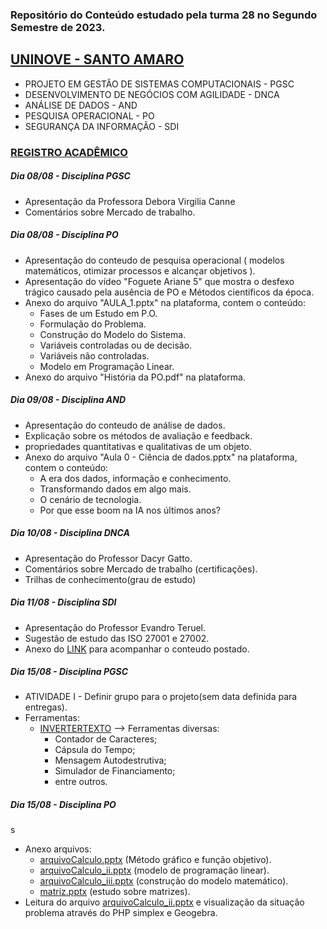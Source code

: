 ### Repositório do Conteúdo estudado pela turma 28 no Segundo Semestre de 2023.

## **[UNINOVE - SANTO AMARO](https://aluno.uninove.br/seu/CENTRAL/aluno/)**


* PROJETO EM GESTÃO DE SISTEMAS COMPUTACIONAIS - PGSC
* DESENVOLVIMENTO DE NEGÓCIOS COM AGILIDADE - DNCA
* ANÁLISE DE DADOS - AND
* PESQUISA OPERACIONAL - PO
* SEGURANÇA DA INFORMAÇÃO - SDI


### **[REGISTRO ACADÊMICO](https://classroom.google.com/u/4/)**

##### Dia 08/08 -  Disciplina PGSC

* Apresentação da Professora Debora Virgilia Canne
* Comentários sobre Mercado de trabalho.

##### Dia 08/08 - Disciplina PO

* Apresentação do conteudo de pesquisa operacional ( modelos matemáticos, otimizar processos e alcançar objetivos ).
* Apresentação do vídeo "Foguete Ariane 5" que mostra o desfexo trágico causado pela ausência de PO e Métodos cientificos da época.
* Anexo do arquivo "AULA_1.pptx" na plataforma, contem o conteúdo:
  * Fases de um Estudo em P.O.
  * Formulação do Problema.
  * Construção do Modelo do Sistema.
  * Variáveis controladas ou de decisão.
  * Variáveis não controladas.
  * Modelo em Programação Linear.
* Anexo do arquivo "História da PO.pdf" na plataforma.

##### Dia 09/08 - Disciplina AND

* Apresentação do conteudo de análise de dados.
* Explicação sobre os métodos de avaliação e feedback.
* propriedades quantitativas e qualitativas de um objeto.
* Anexo do arquivo "Aula 0 - Ciência de dados.pptx" na plataforma, contem o conteúdo:
  * A era dos dados, informação e conhecimento.
  * Transformando dados em algo mais.
  * O cenário de tecnologia.
  * Por que esse boom na IA nos últimos anos?

##### Dia 10/08 - Disciplina DNCA

* Apresentação do Professor Dacyr Gatto.
* Comentários sobre Mercado de trabalho (certificações).
* Trilhas de conhecimento(grau de estudo)

##### Dia 11/08 - Disciplina SDI

* Apresentação do Professor Evandro Teruel.
* Sugestão de estudo das ISO 27001 e 27002.
* Anexo do [LINK](https://docs.google.com/document/d/1p8tpYfD6rBHcd-F9lXXEtpOScwz6jZVUFn_MjPTl95E/edit?usp=sharing) para acompanhar o conteudo postado.

##### Dia 15/08 - Disciplina PGSC

* ATIVIDADE I - Definir grupo para o projeto(sem data definida para entregas).
* Ferramentas:
  * [INVERTERTEXTO](https://www.invertexto.com/) --> Ferramentas diversas:
    * Contador de Caracteres;
    * Cápsula do Tempo;
    * Mensagem Autodestrutiva;
    * Simulador de Financiamento;
    * entre outros.

##### Dia 15/08 - Disciplina PO
s
* Anexo arquivos: 
  * [arquivoCalculo.pptx]() (Método gráfico e função objetivo). 
  * [arquivoCalculo_ii.pptx]() (modelo de programação linear). 
  * [arquivoCalculo_iii.pptx]() (construção do modelo matemático).
  * [matriz.pptx]() (estudo sobre matrizes).
* Leitura do arquivo [arquivoCalculo_ii.pptx]() e visualização da situação problema através do PHP simplex e Geogebra.
  
